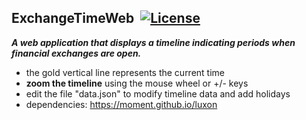 ## ExchangeTimeWeb&nbsp;&nbsp;[![License](https://img.shields.io/badge/license-Apache%202.0-7755BB.svg)](https://opensource.org/licenses/Apache-2.0)

***A web application that displays a timeline indicating periods when financial exchanges are open.***
- the gold vertical line represents the current time
- **zoom the timeline** using the mouse wheel or +/- keys
- edit the file "data.json" to modify timeline data and add holidays
- dependencies: https://moment.github.io/luxon
